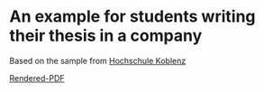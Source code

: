 # An example for students writing their thesis in a company

Based on the sample from [Hochschule Koblenz](https://www.hs-koblenz.de/fileadmin/media/fb_ingenieurwesen/ET/Pruefungsamt/Masterarbeit/Master_-_Mustervertrag_fuer_Studierende_15.11.2013.pdf)


[Rendered-PDF](sample_contract_company_university_student_thesis.pdf)

